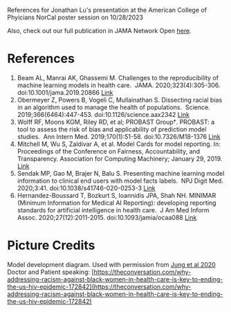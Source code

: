 References for Jonathan Lu's presentation at the American College of Phyicians NorCal poster session on 10/28/2023

Also, check out our full publication in JAMA Network Open [here](https://jamanetwork.com/journals/jamanetworkopen/fullarticle/2795407).  

# References

1. Beam  AL﻿, Manrai  AK﻿, Ghassemi  M﻿.  Challenges to the reproducibility of machine learning models in health care. ﻿  JAMA. 2020;323(4):305-306. doi:10.1001/jama.2019.20866 [Link](https://jamanetwork.com/journals/jama/fullarticle/2758612)  
2. Obermeyer  Z﻿, Powers  B﻿, Vogeli  C﻿, Mullainathan  S﻿.  Dissecting racial bias in an algorithm used to manage the health of populations. ﻿  Science. 2019;366(6464):447-453. doi:10.1126/science.aax2342 [Link](http://dx.doi.org/10.1126/science.aax2342)  
3. Wolff  RF﻿, Moons  KGM﻿, Riley  RD﻿,  et al; PROBAST Group†.  PROBAST: a tool to assess the risk of bias and applicability of prediction model studies. ﻿  Ann Intern Med. 2019;170(1):51-58. doi:10.7326/M18-1376  [Link](http://dx.doi.org/10.7326/M18-1376)  
4. Mitchell  M﻿, Wu  S﻿, Zaldivar  A﻿,  et al. Model Cards for model reporting. In: Proceedings of the Conference on Fairness, Accountability, and Transparency. Association for Computing Machinery; January 29, 2019.  [Link](https://arxiv.org/pdf/1810.03993.pdf)  
5. Sendak  MP﻿, Gao  M﻿, Brajer  N﻿, Balu  S﻿.  Presenting machine learning model information to clinical end users with model facts labels. ﻿  NPJ Digit Med. 2020;3:41. doi:10.1038/s41746-020-0253-3  [Link](https://www.nature.com/articles/s41746-020-0253-3)  
6. Hernandez-Boussard  T﻿, Bozkurt  S﻿, Ioannidis  JPA﻿, Shah  NH﻿.  MINIMAR (Minimum Information for Medical AI Reporting): developing reporting standards for artificial intelligence in health care. ﻿  J Am Med Inform Assoc. 2020;27(12):2011-2015. doi:10.1093/jamia/ocaa088  [Link](https://academic.oup.com/jamia/article/27/12/2011/5864179)  

# Picture Credits

Model development diagram. Used with permission from [Jung et al 2020](https://academic.oup.com/jamia/article/28/6/1149/6045012)  
Doctor and Patient speaking: [https://theconversation.com/why-addressing-racism-against-black-women-in-health-care-is-key-to-ending-the-us-hiv-epidemic-172842](https://theconversation.com/why-addressing-racism-against-black-women-in-health-care-is-key-to-ending-the-us-hiv-epidemic-172842)
